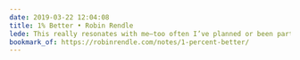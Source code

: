 ```yaml
---
date: 2019-03-22 12:04:08
title: 1% Better • Robin Rendle
lede: This really resonates with me—too often I’ve planned or been part of planning a big project that fizzles out and burns people out after months. Most of my productivity and positive output has been the outcome of quick, iterative improvements.
bookmark_of: https://robinrendle.com/notes/1-percent-better/
---
```

